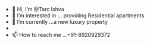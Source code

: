 - 👋 Hi, I’m @Tarc Ishva
- 👀 I’m interested in ... providing Residential apartments
- 🌱 I’m currently  ...a new luxury property
- 
- 📫 How to reach me ...+91-8920929372

<!---
Tarc Ishva is a ✨ special ✨ repository because its `README.md` (this file) appears on your GitHub profile.
You can click the Preview link to take a look at your changes.
--->
